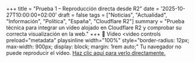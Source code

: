 +++
title = "Prueba 1 – Reproducción directa desde R2"
date = '2025-10-27T10:00:00+02:00'
draft = false
tags = ["Noticias", "Actualidad", "Información", "Política", "España", "Cloudflare R2"]
summary = "Prueba técnica para integrar un vídeo alojado en Cloudflare R2 y comprobar su correcta visualización en la web."
+++
🎥 Video
<video
controls
preload="metadata"
playsinline
width="100%"
style="border-radius: 12px; max-width: 900px; display: block; margin: 1rem auto;"
<source src="https://pub-240094f2e1ec4a01996b0538dbaed474.r2.dev/prueba-comprimida.mp4" type="video/mp4"> Tu navegador no puede reproducir el vídeo. <a href="https://pub-240094f2e1ec4a01996b0538dbaed474.r2.dev/prueba-comprimida.mp4" target="_blank" rel="noopener">Haz clic aquí para verlo directamente.</a> </video>
